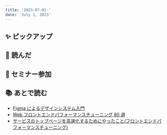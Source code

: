 ```yaml
---
title: '2023-07-01-'
date: 'July 1, 2023'
---
```


## ✨ ピックアップ

## 👀 読んだ

## 🚶 セミナー参加

## 📚 あとで読む

- [Figma によるデザインシステム入門](https://zenn.dev/ignorant_kenji/books/introduction-to-design-systems)
- [Web フロントエンドパフォーマンスチューニング 80 選](https://qiita.com/nuko-suke/items/50ba4e35289e98d95753)
- [サービスのトップページを高速化するためにやったこと(フロントエンドパフォーマンスチューニング)](https://note.com/yadayuki/n/n8291a3420e9b)

